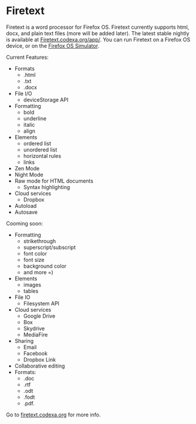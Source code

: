 Firetext
========

Firetext is a word processor for Firefox OS.  Firetext currently supports html, docx, and plain text files (more will be added later).
The latest stable nightly is available at <a href="http://firetext.codexa.org/app/">Firetext.codexa.org/app/</a>.
You can run Firetext on a Firefox OS device, or on the <a href="https://addons.mozilla.org/en-US/firefox/addon/firefox-os-simulator/">Firefox OS Simulator</a>.

Current Features:
- Formats
  - .html
  - .txt
  - .docx
- File I/O
  - deviceStorage API
- Formatting
  - bold
  - underline
  - italic
  - align
- Elements
  - ordered list
  - unordered list
  - horizontal rules
  - links
- Zen Mode
- Night Mode
- Raw mode for HTML documents
  - Syntax highlighting
- Cloud services
  - Dropbox
- Autoload
- Autosave

Cooming soon:
- Formatting
  - strikethrough
  - superscript/subscript
  - font color
  - font size
  - background color
  - and more =)
- Elements
  - images
  - tables
- File IO
  - Filesystem API
- Cloud services
  - Google Drive
  - Box
  - Skydrive
  - MediaFire
- Sharing
  - Email
  - Facebook
  - Dropbox Link
- Collaborative editing
- Formats:
  - .doc
  - .rtf
  - .odt
  - .fodt
  - .pdf.

Go to <a href="http://firetext.codexa.org">firetext.codexa.org</a> for more info.
